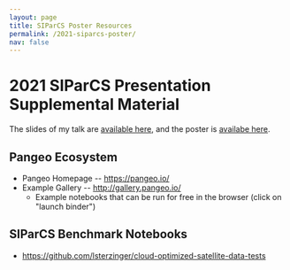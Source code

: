 ```yaml
---
layout: page
title: SIParCS Poster Resources
permalink: /2021-siparcs-poster/
nav: false
---
```

# 2021 SIParCS Presentation Supplemental Material

The slides of my talk are [available here](https://docs.google.com/presentation/d/1tmy6go_J7_lmgcsskdQgZcuLvYoZkOW5FAjPBQDfcNQ/edit?usp=sharing), and the poster is [availabe here](https://drive.google.com/file/d/1qU8Aq8v1n-Zs5mKCmYht_zO0xjNpiIEm/view?usp=sharing).

## Pangeo Ecosystem

* Pangeo Homepage -- https://pangeo.io/
* Example Gallery -- http://gallery.pangeo.io/
    * Example notebooks that can be run for free in the browser (click on "launch binder")

## SIParCS Benchmark Notebooks

* https://github.com/lsterzinger/cloud-optimized-satellite-data-tests